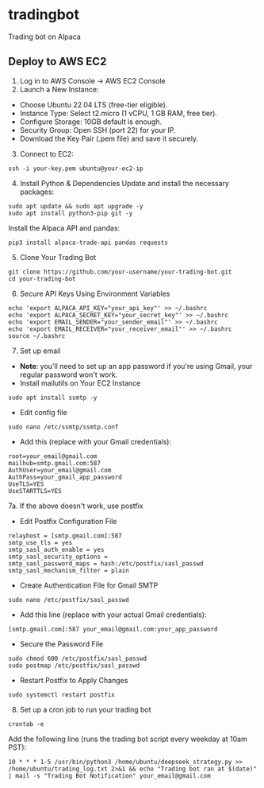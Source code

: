# tradingbot
Trading bot on Alpaca

## Deploy to AWS EC2

1. Log in to AWS Console → AWS EC2 Console
2. Launch a New Instance:
 * Choose Ubuntu 22.04 LTS (free-tier eligible).
 * Instance Type: Select t2.micro (1 vCPU, 1 GB RAM, free tier).
 * Configure Storage: 10GB default is enough.
 * Security Group: Open SSH (port 22) for your IP.
 * Download the Key Pair (.pem file) and save it securely.

3. Connect to EC2:
```
ssh -i your-key.pem ubuntu@your-ec2-ip
```

4. Install Python & Dependencies
Update and install the necessary packages:

```
sudo apt update && sudo apt upgrade -y
sudo apt install python3-pip git -y
```

Install the Alpaca API and pandas:
```
pip3 install alpaca-trade-api pandas requests
```

5. Clone Your Trading Bot
```
git clone https://github.com/your-username/your-trading-bot.git
cd your-trading-bot
```

6. Secure API Keys Using Environment Variables
```
echo 'export ALPACA_API_KEY="your_api_key"' >> ~/.bashrc
echo 'export ALPACA_SECRET_KEY="your_secret_key"' >> ~/.bashrc
echo 'export EMAIL_SENDER="your_sender_email"' >> ~/.bashrc
echo 'export EMAIL_RECEIVER="your_receiver_email"' >> ~/.bashrc
source ~/.bashrc
```

7. Set up email
* **Note**: you'll need to set up an app password if you're using Gmail, your regular password won't work.
* Install mailutils on Your EC2 Instance
```
sudo apt install ssmtp -y
```
* Edit config file
```
sudo nano /etc/ssmtp/ssmtp.conf
```

* Add this (replace with your Gmail credentials):
```
root=your_email@gmail.com
mailhub=smtp.gmail.com:587
AuthUser=your_email@gmail.com
AuthPass=your_gmail_app_password
UseTLS=YES
UseSTARTTLS=YES
```

7a. If the above doesn't work, use postfix
* Edit Postfix Configuration File
```
relayhost = [smtp.gmail.com]:587
smtp_use_tls = yes
smtp_sasl_auth_enable = yes
smtp_sasl_security_options =
smtp_sasl_password_maps = hash:/etc/postfix/sasl_passwd
smtp_sasl_mechanism_filter = plain
```

* Create Authentication File for Gmail SMTP
```
sudo nano /etc/postfix/sasl_passwd
```

* Add this line (replace with your actual Gmail credentials):
```
[smtp.gmail.com]:587 your_email@gmail.com:your_app_password
```

* Secure the Password File
```
sudo chmod 600 /etc/postfix/sasl_passwd
sudo postmap /etc/postfix/sasl_passwd
```

* Restart Postfix to Apply Changes
```
sudo systemctl restart postfix
```


8. Set up a cron job to run your trading bot
```
crontab -e
```

Add the following line (runs the trading bot script every weekday at 10am PST):
```
10 * * * 1-5 /usr/bin/python3 /home/ubuntu/deepseek_strategy.py >> /home/ubuntu/trading_log.txt 2>&1 && echo "Trading bot ran at $(date)" | mail -s "Trading Bot Notification" your_email@gmail.com
```


